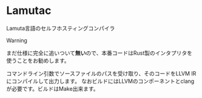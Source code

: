 # Lamutac
Lamuta言語のセルフホスティングコンパイラ

> [!WARNING]
> まだ仕様に完全に追いついて**無い**ので、本番コードはRust製のインタプリタを使うことをお勧めします。

コマンドライン引数でソースファイルのパスを受け取り、そのコードをLLVM IRにコンパイルして出力します。
なおビルドにはLLVMのコンポーネントとclangが必要です。ビルドはMake出来ます。
